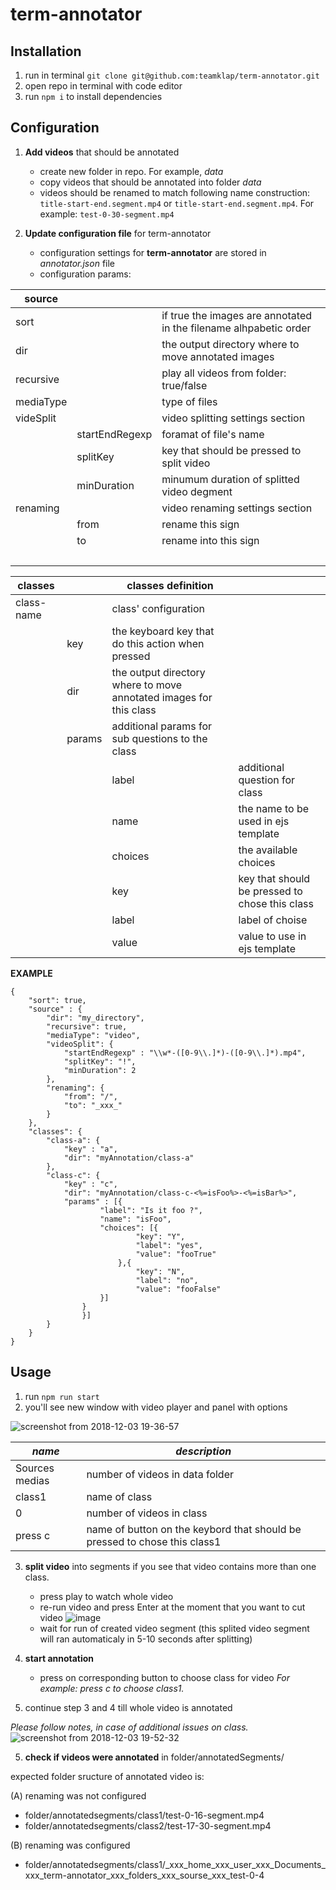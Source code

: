# term-annotator

## Installation

1. run in terminal `git clone git@github.com:teamklap/term-annotator.git`
2. open repo in terminal with code editor
3. run `npm i` to install dependencies

## Configuration

1. **Add videos** that should be annotated
	- create new folder in repo. For example, *data*
	- copy videos that should be annotated into folder *data*
	- videos should be renamed to match following name construction: `title-start-end.segment.mp4` or `title-start-end.segment.mp4`. For example: `test-0-30-segment.mp4`

2. **Update configuration file** for term-annotator
	- configuration settings for **term-annotator** are stored in *annotator.json* file
	- configuration params: 
	
	
source |   |  
-- | -- | --
sort |   | if true the images are annotated in the filename alhpabetic order
dir |   | the output directory where to move annotated images
recursive |   | play all videos from folder: true/false
mediaType |   | type of files
videSplit |   | video splitting settings section
  | startEndRegexp | foramat of file's name
  | splitKey | key that should be pressed to split video
  | minDuration | minumum duration of splitted video degment
renaming |   | video renaming settings section
  | from | rename this sign
  | to | rename into this sign
  |   |  


classes |   | classes definition |  
-- | -- | -- | --
class-name |   | class' configuration |  
  | key | the keyboard key that do this action when pressed |  
  | dir | the output directory where to move annotated images for this class |  
  | params | additional params for sub questions to the class |  
  |   | label | additional question for class
  |   | name | the name to be used in ejs template
  |   | choices | the available choices
  |   | key | key that should be pressed to chose this class
  |   | label | label of choise
  |   | value | value to use in ejs template

**EXAMPLE**	
```
{
	"sort": true,
	"source" : {
		"dir": "my_directory",
		"recursive": true,
		"mediaType": "video",
		"videoSplit": {
			"startEndRegexp" : "\\w*-([0-9\\.]*)-([0-9\\.]*).mp4",
			"splitKey": "!",
			"minDuration": 2
		},
		"renaming": {
			"from": "/",
			"to": "_xxx_"
		}
	},
	"classes": {
		"class-a": {
			"key" : "a",
			"dir": "myAnnotation/class-a"
		},
		"class-c": {
			"key" : "c",
			"dir": "myAnnotation/class-c-<%=isFoo%>-<%=isBar%>",
			"params" : [{
					"label": "Is it foo ?",
					"name": "isFoo",
					"choices": [{
							"key": "Y",
							"label": "yes",
							"value": "fooTrue"
						},{
							"key": "N",
							"label": "no",
							"value": "fooFalse"
					}]
				}
				}]
		}
	}
}
```

## Usage

1. run `npm run start`
2. you'll see new window with video player and panel with options

![screenshot from 2018-12-03 19-36-57](https://user-images.githubusercontent.com/30548447/49390958-fecbe180-f732-11e8-9420-40c1b251aad2.png)

_name_ | _description_
-- | --
Sources medias | number of videos in data folder
class1 | name of class
0 | number of videos in class 
press c | name of button on the keybord that should be pressed to chose this class1 |  

3. **split video** into segments if you see that video contains more than one class.
   - press play to watch whole video
   - re-run video and press Enter at the moment that you want to cut video
   ![image](https://user-images.githubusercontent.com/30548447/49391086-54a08980-f733-11e8-981a-99871c05eb54.png)
   - wait for run of created video segment (this splited video segment will ran automaticaly in 5-10 seconds after splitting)

4. **start annotation**
   - press on corresponding button to choose class for video
_For example: press c to choose class1._ 

5. continue step 3 and 4 till whole video is annotated

_Please follow notes, in case of additional issues on class._
![screenshot from 2018-12-03 19-52-32](https://user-images.githubusercontent.com/30548447/49391740-30de4300-f735-11e8-837c-fde97e3c3d09.png)

5. **check if videos were annotated** in folder/annotatedSegments/

expected folder sructure of annotated video is: 

(A) renaming was not configured
- folder/annotatedsegments/class1/test-0-16-segment.mp4
- folder/annotatedsegments/class2/test-17-30-segment.mp4

(B) renaming was configured

- folder/annotatedsegments/class1/_xxx_home_xxx_user_xxx_Documents_xxx_term-annotator_xxx_folders_xxx_sourse_xxx_test-0-4
